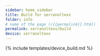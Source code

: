 ```yaml
---
sidebar: home_sidebar
title: Build for serranoltexx
folder: info
# name of the page (/{{permalink}}.html)
permalink: serranoltexx/build
device: serranoltexx
---
```

{% include templates/device_build.md %}
